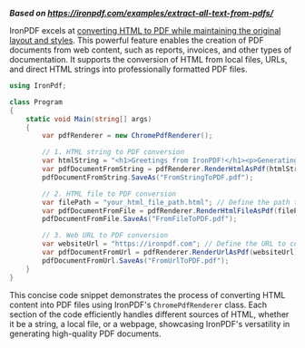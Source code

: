 ***Based on <https://ironpdf.com/examples/extract-all-text-from-pdfs/>***

IronPDF excels at [converting HTML to PDF while maintaining the original layout and styles](https://ironpdf.com/tutorials/html-to-pdf/). This powerful feature enables the creation of PDF documents from web content, such as reports, invoices, and other types of documentation. It supports the conversion of HTML from local files, URLs, and direct HTML strings into professionally formatted PDF files.

```cs
using IronPdf;

class Program
{
    static void Main(string[] args)
    {
        var pdfRenderer = new ChromePdfRenderer();

        // 1. HTML string to PDF conversion
        var htmlString = "<h1>Greetings from IronPDF!</h1><p>Generating a PDF from an HTML string.</p>";
        var pdfDocumentFromString = pdfRenderer.RenderHtmlAsPdf(htmlString);
        pdfDocumentFromString.SaveAs("FromStringToPDF.pdf");

        // 2. HTML file to PDF conversion
        var filePath = "your_html_file_path.html"; // Define the path to your HTML file
        var pdfDocumentFromFile = pdfRenderer.RenderHtmlFileAsPdf(filePath);
        pdfDocumentFromFile.SaveAs("FromFileToPDF.pdf");

        // 3. Web URL to PDF conversion
        var websiteUrl = "https://ironpdf.com"; // Define the URL to convert
        var pdfDocumentFromUrl = pdfRenderer.RenderUrlAsPdf(websiteUrl);
        pdfDocumentFromUrl.SaveAs("FromUrlToPDF.pdf");
    }
}
```
This concise code snippet demonstrates the process of converting HTML content into PDF files using IronPDF's `ChromePdfRenderer` class. Each section of the code efficiently handles different sources of HTML, whether it be a string, a local file, or a webpage, showcasing IronPDF's versatility in generating high-quality PDF documents.